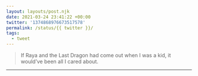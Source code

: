```yaml
---
layout: layouts/post.njk
date: 2021-03-24 23:41:22 +00:00
twitter: '1374868976673517578'
permalink: /status/{{ twitter }}/
tags: 
  - tweet
---
```


> If Raya and the Last Dragon had come out when I was a kid, it would’ve been all I cared about.

---
